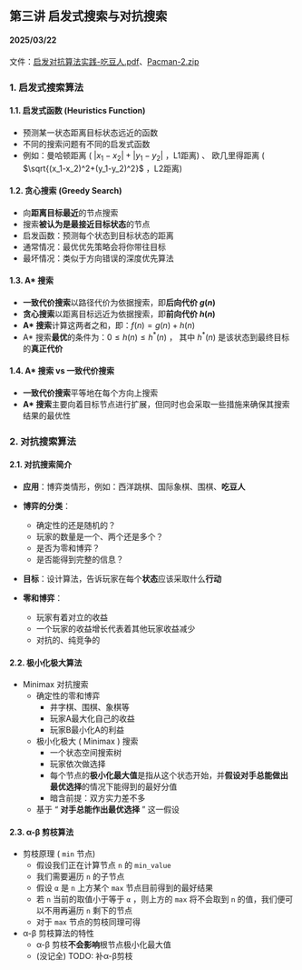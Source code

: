 ## 第三讲 启发式搜索与对抗搜索
#### 2025/03/22

文件：[启发对抗算法实践-吃豆人.pdf](https://oc.sjtu.edu.cn/files/10768193/download?download_frd=1)、[Pacman-2.zip](https://oc.sjtu.edu.cn/courses/79997/files/10768204/download?download_frd=1)


### 1. 启发式搜索算法

#### 1.1. 启发式函数 (Heuristics Function)

- 预测某一状态距离目标状态远近的函数
- 不同的搜索问题有不同的启发式函数
- 例如：曼哈顿距离 ( $|x_1-x_2|+|y_1-y_2|$ ，L1距离) 、
  欧几里得距离 ( $\sqrt{(x_1-x_2)^2+(y_1-y_2)^2}$ ，L2距离)

#### 1.2. 贪心搜索 (Greedy Search)

- 向**距离目标最近**的节点搜索
- 搜索**被认为是最接近目标状态**的节点
- 启发函数：预测每个状态到目标状态的距离
- 通常情况：最优优先策略会将你带往目标
- 最坏情况：类似于方向错误的深度优先算法

#### 1.3. A* 搜索

- **一致代价搜索**以路径代价为依据搜索，即**后向代价 $g(n)$**
- **贪心搜索**以距离目标远近为依据搜索，即**前向代价 $h(n)$**
- **A\* 搜索**计算这两者之和，即：$f(n)=g(n)+h(n)$
- A* 搜索**最优**的条件为：$0 \leq h(n) \leq h^*(n)$ ，
  其中 $h^*(n)$ 是该状态到最终目标的**真正代价**

#### 1.4. A* 搜索 vs 一致代价搜索

- **一致代价搜索**平等地在每个方向上搜索
- **A\* 搜索**主要向着目标节点进行扩展，但同时也会采取一些措施来确保其搜索结果的最优性

### 2. 对抗搜索算法

#### 2.1. 对抗搜索简介

- **应用**：博弈类情形，例如：西洋跳棋、国际象棋、围棋、**吃豆人**

- **博弈的分类**：
  - 确定性的还是随机的？
  - 玩家的数量是一个、两个还是多个？
  - 是否为零和博弈？
  - 是否能得到完整的信息？

- **目标**：设计算法，告诉玩家在每个**状态**应该采取什么**行动**

- **零和博弈**：
  - 玩家有着对立的收益
  - 一个玩家的收益增长代表着其他玩家收益减少
  - 对抗的、纯竞争的

#### 2.2. 极小化极大算法

- Minimax 对抗搜索
  - 确定性的零和博弈
    - 井字棋、围棋、象棋等
    - 玩家A最大化自己的收益
    - 玩家B最小化A的利益
  - 极小化极大 ( Minimax ) 搜索
    - 一个状态空间搜索树
    - 玩家依次做选择
    - 每个节点的**极小化最大值**是指从这个状态开始，并**假设对手总能做出最优选择**的情况下能得到的最好分值
    - 暗含前提：双方实力差不多
  - 基于 “ **对手总能作出最优选择** ” 这一假设

#### 2.3. α-β 剪枝算法

- 剪枝原理 ( `min` 节点)
  - 假设我们正在计算节点 `n` 的 `min_value`
  - 我们需要遍历 `n` 的子节点
  - 假设 `α` 是 `n` 上方某个 `max` 节点目前得到的最好结果
  - 若 `n` 当前的取值小于等于 `α` ，则上方的 `max` 将不会取到 `n` 的值，我们便可以不用再遍历 `n` 剩下的节点
  - 对于 `max` 节点的剪枝同理可得
- α-β 剪枝算法的特性
  - α-β 剪枝**不会影响**根节点极小化最大值
  - (没记全) TODO: 补α-β剪枝
